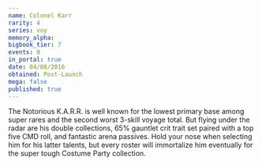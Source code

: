 ```yaml
---
name: Colonel Karr
rarity: 4
series: voy
memory_alpha:
bigbook_tier: 7
events: 0
in_portal: true
date: 04/08/2016
obtained: Post-Launch
mega: false
published: true
---
```


The Notorious K.A.R.R. is well known for the lowest primary base among super rares and the second worst 3-skill voyage total. But flying under the radar are his double collections, 65% gauntlet crit trait set paired with a top five CMD roll, and fantastic arena passives. Hold your nose when selecting him for his latter talents, but every roster will immortalize him eventually for the super tough Costume Party collection.
